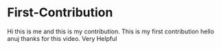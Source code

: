 # First-Contribution
Hi this is me and this is my contribution.
This is my first contribution
hello anuj thanks for this video. Very Helpful
